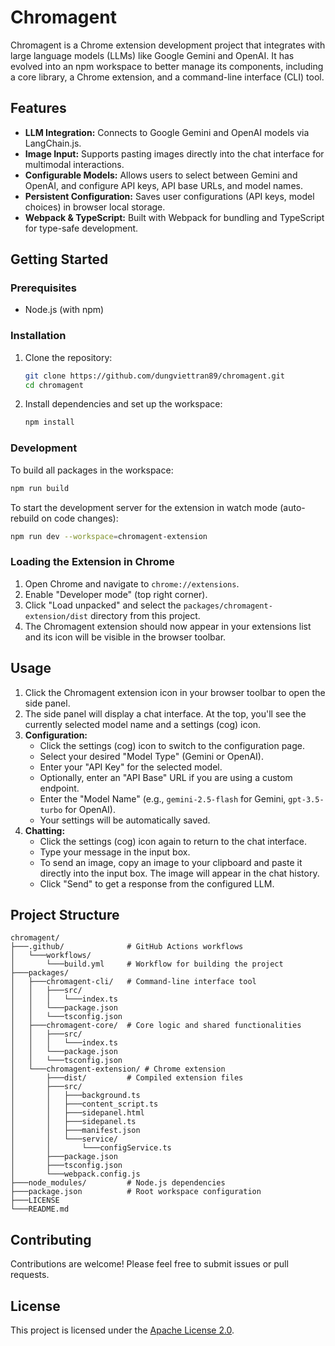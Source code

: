 # Chromagent

Chromagent is a Chrome extension development project that integrates with large language models (LLMs) like Google Gemini and OpenAI. It has evolved into an npm workspace to better manage its components, including a core library, a Chrome extension, and a command-line interface (CLI) tool.

## Features

*   **LLM Integration:** Connects to Google Gemini and OpenAI models via LangChain.js.
*   **Image Input:** Supports pasting images directly into the chat interface for multimodal interactions.
*   **Configurable Models:** Allows users to select between Gemini and OpenAI, and configure API keys, API base URLs, and model names.
*   **Persistent Configuration:** Saves user configurations (API keys, model choices) in browser local storage.
*   **Webpack & TypeScript:** Built with Webpack for bundling and TypeScript for type-safe development.

## Getting Started

### Prerequisites

*   Node.js (with npm)

### Installation

1.  Clone the repository:
    ```bash
    git clone https://github.com/dungviettran89/chromagent.git
    cd chromagent
    ```
2.  Install dependencies and set up the workspace:
    ```bash
    npm install
    ```

### Development

To build all packages in the workspace:

```bash
npm run build
```

To start the development server for the extension in watch mode (auto-rebuild on code changes):

```bash
npm run dev --workspace=chromagent-extension
```

### Loading the Extension in Chrome

1.  Open Chrome and navigate to `chrome://extensions`.
2.  Enable "Developer mode" (top right corner).
3.  Click "Load unpacked" and select the `packages/chromagent-extension/dist` directory from this project.
4.  The Chromagent extension should now appear in your extensions list and its icon will be visible in the browser toolbar.

## Usage

1.  Click the Chromagent extension icon in your browser toolbar to open the side panel.
2.  The side panel will display a chat interface. At the top, you'll see the currently selected model name and a settings (cog) icon.
3.  **Configuration:**
    *   Click the settings (cog) icon to switch to the configuration page.
    *   Select your desired "Model Type" (Gemini or OpenAI).
    *   Enter your "API Key" for the selected model.
    *   Optionally, enter an "API Base" URL if you are using a custom endpoint.
    *   Enter the "Model Name" (e.g., `gemini-2.5-flash` for Gemini, `gpt-3.5-turbo` for OpenAI).
    *   Your settings will be automatically saved.
4.  **Chatting:**
    *   Click the settings (cog) icon again to return to the chat interface.
    *   Type your message in the input box.
    *   To send an image, copy an image to your clipboard and paste it directly into the input box. The image will appear in the chat history.
    *   Click "Send" to get a response from the configured LLM.

## Project Structure

```
chromagent/
├───.github/              # GitHub Actions workflows
│   └───workflows/
│       └───build.yml     # Workflow for building the project
├───packages/
│   ├───chromagent-cli/   # Command-line interface tool
│   │   ├───src/
│   │   │   └───index.ts
│   │   └───package.json
│   │   └───tsconfig.json
│   ├───chromagent-core/  # Core logic and shared functionalities
│   │   ├───src/
│   │   │   └───index.ts
│   │   └───package.json
│   │   └───tsconfig.json
│   └───chromagent-extension/ # Chrome extension
│       ├───dist/         # Compiled extension files
│       ├───src/
│       │   ├───background.ts
│       │   ├───content_script.ts
│       │   ├───sidepanel.html
│       │   ├───sidepanel.ts
│       │   ├───manifest.json
│       │   └───service/
│       │       └───configService.ts
│       ├───package.json
│       ├───tsconfig.json
│       └───webpack.config.js
├───node_modules/         # Node.js dependencies
├───package.json          # Root workspace configuration
├───LICENSE
└───README.md
```

## Contributing

Contributions are welcome! Please feel free to submit issues or pull requests.

## License

This project is licensed under the [Apache License 2.0](LICENSE).
